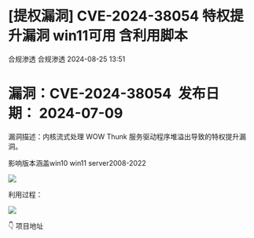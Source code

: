 #  [提权漏洞] CVE-2024-38054 特权提升漏洞 win11可用 含利用脚本   
合规渗透  合规渗透   2024-08-25 13:51  
  
#   
# 漏洞：CVE-2024-38054  发布日期： 2024-07-09  
  
漏洞描述：内核流式处理 WOW Thunk 服务驱动程序堆溢出导致的特权提升漏洞。  
  
影响版本涵盖win10 win11 server2008-2022  
  
![](https://mmbiz.qpic.cn/mmbiz_png/vZZfNxKcwj4iaciacX6uzuw3JaB3DFfl1sp9dssIoMfI4akFNSp34YI6caH893jy1r7DDDwqVjuRk9RZ4Uz3trCw/640?wx_fmt=png&from=appmsg "")  
  
利用过程：  
  
![](https://mmbiz.qpic.cn/mmbiz_png/vZZfNxKcwj4iaciacX6uzuw3JaB3DFfl1sX3KfrmTMIGvJzCFWcgXE1xicLk8jicSbfIuGQOBsKOIovSE0b6Q7LpEA/640?wx_fmt=png&from=appmsg "")  
  
👇 项目地址  
  

